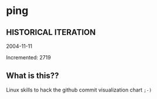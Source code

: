 # ping

## HISTORICAL ITERATION
2004-11-11

Incremented: 2719

## What is this?? 
Linux skills to hack the github commit visualization chart `;-)`
